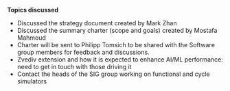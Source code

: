 **Topics discussed**

* Discussed the strategy document created by Mark Zhan
* Discussed the summary charter (scope and goals) created by Mostafa Mahmoud
* Charter will be sent to Philipp Tomsich to be shared with the Software group members for feedback and discussions.
* Zvediv extension and how it is expected to enhance AI/ML performance: need to get in touch with those driving it 
* Contact the heads of the SIG group working on functional and cycle simulators
